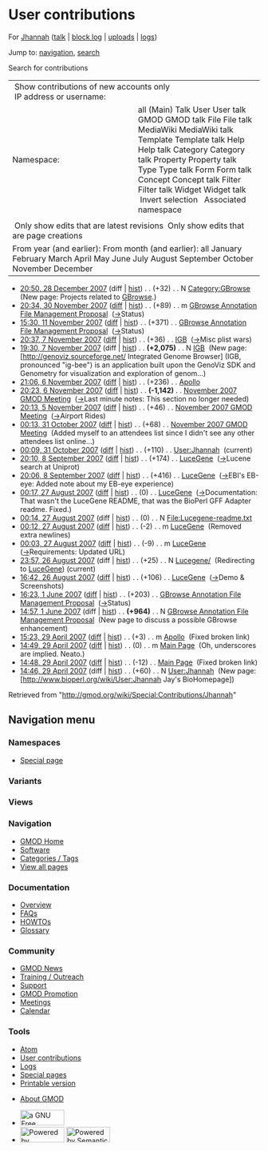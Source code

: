<div id="mw-page-base" class="noprint">

</div>

<div id="mw-head-base" class="noprint">

</div>

<div id="content" class="mw-body" role="main">

<span id="top"></span>

<div id="mw-js-message" style="display:none;">

</div>



# <span dir="auto">User contributions</span>

<div id="bodyContent">

<div id="contentSub">

For [Jhannah](/wiki/User:Jhannah "User:Jhannah") (<a
href="/mediawiki/index.php?title=User_talk:Jhannah&amp;action=edit&amp;redlink=1"
class="new" title="User talk:Jhannah (page does not exist)">talk</a> \|
[block
log](/mediawiki/index.php?title=Special:Log/block&page=User%3AJhannah "Special:Log/block")
\|
[uploads](/wiki/Special:ListFiles/Jhannah "Special:ListFiles/Jhannah")
\| [logs](/wiki/Special:Log/Jhannah "Special:Log/Jhannah"))

</div>

<div id="jump-to-nav" class="mw-jump">

Jump to: [navigation](#mw-navigation), [search](#p-search)

</div>

<div id="mw-content-text">

Search for contributions

<table class="mw-contributions-table">
<colgroup>
<col style="width: 50%" />
<col style="width: 50%" />
</colgroup>
<tbody>
<tr class="odd">
<td colspan="2"> Show contributions of new accounts only<br />
 IP address or username:</td>
</tr>
<tr class="even">
<td class="mw-label">Namespace:</td>
<td>all (Main) Talk User User talk GMOD GMOD talk File File talk
MediaWiki MediaWiki talk Template Template talk Help Help talk Category
Category talk Property Property talk Type Type talk Form Form talk
Concept Concept talk Filter Filter talk Widget Widget talk  
 Invert selection 
 Associated namespace </td>
</tr>
<tr class="odd">
<td colspan="2"></td>
</tr>
<tr class="even">
<td colspan="2"> Only show edits that are latest revisions
 Only show edits that are page creations</td>
</tr>
<tr class="odd">
<td colspan="2">From year (and earlier): From month (and earlier): all
January February March April May June July August September October
November December</td>
</tr>
</tbody>
</table>

- <a href="/mediawiki/index.php?title=Category:GBrowse&amp;oldid=3741"
  class="mw-changeslist-date" title="Category:GBrowse">20:50, 28 December
  2007</a> (diff \|
  [hist](/mediawiki/index.php?title=Category:GBrowse&action=history "Category:GBrowse"))
  <span class="mw-changeslist-separator">. .</span>
  <span class="mw-plusminus-pos" dir="ltr"
  title="32 bytes after change">(+32)</span>‎
  <span class="mw-changeslist-separator">. .</span> N
  <a href="/wiki/Category:GBrowse" class="mw-contributions-title"
  title="Category:GBrowse">Category:GBrowse</a> ‎
  <span class="comment">(New page: Projects related to
  [GBrowse](/wiki/GBrowse "GBrowse").)</span>
- <a
  href="/mediawiki/index.php?title=GBrowse_Annotation_File_Management_Proposal&amp;oldid=3509"
  class="mw-changeslist-date"
  title="GBrowse Annotation File Management Proposal">20:34, 30 November
  2007</a>
  ([diff](/mediawiki/index.php?title=GBrowse_Annotation_File_Management_Proposal&diff=prev&oldid=3509 "GBrowse Annotation File Management Proposal")
  \|
  [hist](/mediawiki/index.php?title=GBrowse_Annotation_File_Management_Proposal&action=history "GBrowse Annotation File Management Proposal"))
  <span class="mw-changeslist-separator">. .</span>
  <span class="mw-plusminus-pos" dir="ltr"
  title="1,627 bytes after change">(+89)</span>‎
  <span class="mw-changeslist-separator">. .</span> m
  <a href="/wiki/GBrowse_Annotation_File_Management_Proposal"
  class="mw-contributions-title"
  title="GBrowse Annotation File Management Proposal">GBrowse Annotation
  File Management Proposal</a> ‎
  <span class="comment">([→](/wiki/GBrowse_Annotation_File_Management_Proposal#Status "GBrowse Annotation File Management Proposal")‎<span dir="auto"><span class="autocomment">Status</span></span>)</span>
- <a
  href="/mediawiki/index.php?title=GBrowse_Annotation_File_Management_Proposal&amp;oldid=3429"
  class="mw-changeslist-date"
  title="GBrowse Annotation File Management Proposal">15:30, 11 November
  2007</a>
  ([diff](/mediawiki/index.php?title=GBrowse_Annotation_File_Management_Proposal&diff=prev&oldid=3429 "GBrowse Annotation File Management Proposal")
  \|
  [hist](/mediawiki/index.php?title=GBrowse_Annotation_File_Management_Proposal&action=history "GBrowse Annotation File Management Proposal"))
  <span class="mw-changeslist-separator">. .</span>
  <span class="mw-plusminus-pos" dir="ltr"
  title="1,538 bytes after change">(+371)</span>‎
  <span class="mw-changeslist-separator">. .</span>
  <a href="/wiki/GBrowse_Annotation_File_Management_Proposal"
  class="mw-contributions-title"
  title="GBrowse Annotation File Management Proposal">GBrowse Annotation
  File Management Proposal</a> ‎
  <span class="comment">([→](/wiki/GBrowse_Annotation_File_Management_Proposal#Status "GBrowse Annotation File Management Proposal")‎<span dir="auto"><span class="autocomment">Status</span></span>)</span>
- <a href="/mediawiki/index.php?title=IGB&amp;oldid=3368"
  class="mw-changeslist-date" title="IGB">20:37, 7 November 2007</a>
  ([diff](/mediawiki/index.php?title=IGB&diff=prev&oldid=3368 "IGB") \|
  [hist](/mediawiki/index.php?title=IGB&action=history "IGB"))
  <span class="mw-changeslist-separator">. .</span>
  <span class="mw-plusminus-pos" dir="ltr"
  title="2,111 bytes after change">(+36)</span>‎
  <span class="mw-changeslist-separator">. .</span>
  <a href="/wiki/IGB" class="mw-contributions-title" title="IGB">IGB</a>
  ‎
  <span class="comment">([→](/wiki/IGB#Misc_plist_wars "IGB")‎<span dir="auto"><span class="autocomment">Misc
  plist wars</span></span>)</span>
- <a href="/mediawiki/index.php?title=IGB&amp;oldid=3367"
  class="mw-changeslist-date" title="IGB">19:30, 7 November 2007</a>
  (diff \| [hist](/mediawiki/index.php?title=IGB&action=history "IGB"))
  <span class="mw-changeslist-separator">. .</span> **(+2,075)**‎
  <span class="mw-changeslist-separator">. .</span> N
  <a href="/wiki/IGB" class="mw-contributions-title" title="IGB">IGB</a>
  ‎ <span class="comment">(New page: \[http://genoviz.sourceforge.net/
  Integrated Genome Browser\] (IGB, pronounced "ig-bee") is an
  application built upon the GenoViz SDK and Genometry for visualization
  and exploration of genom...)</span>
- <a href="/mediawiki/index.php?title=Apollo&amp;oldid=3346"
  class="mw-changeslist-date" title="Apollo">21:06, 6 November 2007</a>
  ([diff](/mediawiki/index.php?title=Apollo&diff=prev&oldid=3346 "Apollo")
  \| [hist](/mediawiki/index.php?title=Apollo&action=history "Apollo"))
  <span class="mw-changeslist-separator">. .</span>
  <span class="mw-plusminus-pos" dir="ltr"
  title="1,393 bytes after change">(+236)</span>‎
  <span class="mw-changeslist-separator">. .</span>
  <a href="/wiki/Apollo" class="mw-contributions-title"
  title="Apollo">Apollo</a> ‎
- <a
  href="/mediawiki/index.php?title=November_2007_GMOD_Meeting&amp;oldid=3335"
  class="mw-changeslist-date" title="November 2007 GMOD Meeting">20:23, 6
  November 2007</a>
  ([diff](/mediawiki/index.php?title=November_2007_GMOD_Meeting&diff=prev&oldid=3335 "November 2007 GMOD Meeting")
  \|
  [hist](/mediawiki/index.php?title=November_2007_GMOD_Meeting&action=history "November 2007 GMOD Meeting"))
  <span class="mw-changeslist-separator">. .</span> **(-1,142)**‎
  <span class="mw-changeslist-separator">. .</span>
  <a href="/wiki/November_2007_GMOD_Meeting"
  class="mw-contributions-title"
  title="November 2007 GMOD Meeting">November 2007 GMOD Meeting</a> ‎
  <span class="comment">([→](/wiki/November_2007_GMOD_Meeting#Last_minute_notes "November 2007 GMOD Meeting")‎<span dir="auto"><span class="autocomment">Last
  minute notes: </span> This section no longer needed</span>)</span>
- <a
  href="/mediawiki/index.php?title=November_2007_GMOD_Meeting&amp;oldid=3300"
  class="mw-changeslist-date" title="November 2007 GMOD Meeting">20:13, 5
  November 2007</a>
  ([diff](/mediawiki/index.php?title=November_2007_GMOD_Meeting&diff=prev&oldid=3300 "November 2007 GMOD Meeting")
  \|
  [hist](/mediawiki/index.php?title=November_2007_GMOD_Meeting&action=history "November 2007 GMOD Meeting"))
  <span class="mw-changeslist-separator">. .</span>
  <span class="mw-plusminus-pos" dir="ltr"
  title="4,374 bytes after change">(+46)</span>‎
  <span class="mw-changeslist-separator">. .</span>
  <a href="/wiki/November_2007_GMOD_Meeting"
  class="mw-contributions-title"
  title="November 2007 GMOD Meeting">November 2007 GMOD Meeting</a> ‎
  <span class="comment">([→](/wiki/November_2007_GMOD_Meeting#Airport_Rides "November 2007 GMOD Meeting")‎<span dir="auto"><span class="autocomment">Airport
  Rides</span></span>)</span>
- <a
  href="/mediawiki/index.php?title=November_2007_GMOD_Meeting&amp;oldid=3259"
  class="mw-changeslist-date" title="November 2007 GMOD Meeting">00:13, 31
  October 2007</a>
  ([diff](/mediawiki/index.php?title=November_2007_GMOD_Meeting&diff=prev&oldid=3259 "November 2007 GMOD Meeting")
  \|
  [hist](/mediawiki/index.php?title=November_2007_GMOD_Meeting&action=history "November 2007 GMOD Meeting"))
  <span class="mw-changeslist-separator">. .</span>
  <span class="mw-plusminus-pos" dir="ltr"
  title="2,134 bytes after change">(+68)</span>‎
  <span class="mw-changeslist-separator">. .</span>
  <a href="/wiki/November_2007_GMOD_Meeting"
  class="mw-contributions-title"
  title="November 2007 GMOD Meeting">November 2007 GMOD Meeting</a> ‎
  <span class="comment">(Added myself to an attendees list since I
  didn't see any other attendees list online...)</span>
- <a href="/mediawiki/index.php?title=User:Jhannah&amp;oldid=3258"
  class="mw-changeslist-date" title="User:Jhannah">00:09, 31 October
  2007</a>
  ([diff](/mediawiki/index.php?title=User:Jhannah&diff=prev&oldid=3258 "User:Jhannah")
  \|
  [hist](/mediawiki/index.php?title=User:Jhannah&action=history "User:Jhannah"))
  <span class="mw-changeslist-separator">. .</span>
  <span class="mw-plusminus-pos" dir="ltr"
  title="170 bytes after change">(+110)</span>‎
  <span class="mw-changeslist-separator">. .</span>
  <a href="/wiki/User:Jhannah" class="mw-contributions-title"
  title="User:Jhannah">User:Jhannah</a> ‎
  <span class="mw-uctop">(current)</span>
- <a href="/mediawiki/index.php?title=LuceGene&amp;oldid=3047"
  class="mw-changeslist-date" title="LuceGene">20:10, 8 September 2007</a>
  ([diff](/mediawiki/index.php?title=LuceGene&diff=prev&oldid=3047 "LuceGene")
  \|
  [hist](/mediawiki/index.php?title=LuceGene&action=history "LuceGene"))
  <span class="mw-changeslist-separator">. .</span>
  <span class="mw-plusminus-pos" dir="ltr"
  title="5,840 bytes after change">(+174)</span>‎
  <span class="mw-changeslist-separator">. .</span>
  <a href="/wiki/LuceGene" class="mw-contributions-title"
  title="LuceGene">LuceGene</a> ‎
  <span class="comment">([→](/wiki/LuceGene#Lucene_search_at_Uniprot "LuceGene")‎<span dir="auto"><span class="autocomment">Lucene
  search at Uniprot</span></span>)</span>
- <a href="/mediawiki/index.php?title=LuceGene&amp;oldid=3046"
  class="mw-changeslist-date" title="LuceGene">20:06, 8 September 2007</a>
  ([diff](/mediawiki/index.php?title=LuceGene&diff=prev&oldid=3046 "LuceGene")
  \|
  [hist](/mediawiki/index.php?title=LuceGene&action=history "LuceGene"))
  <span class="mw-changeslist-separator">. .</span>
  <span class="mw-plusminus-pos" dir="ltr"
  title="5,666 bytes after change">(+416)</span>‎
  <span class="mw-changeslist-separator">. .</span>
  <a href="/wiki/LuceGene" class="mw-contributions-title"
  title="LuceGene">LuceGene</a> ‎
  <span class="comment">([→](/wiki/LuceGene#EBI.27s_EB-eye "LuceGene")‎<span dir="auto"><span class="autocomment">EBI's
  EB-eye: </span> Added note about my EB-eye experience</span>)</span>
- <a href="/mediawiki/index.php?title=LuceGene&amp;oldid=2971"
  class="mw-changeslist-date" title="LuceGene">00:17, 27 August 2007</a>
  ([diff](/mediawiki/index.php?title=LuceGene&diff=prev&oldid=2971 "LuceGene")
  \|
  [hist](/mediawiki/index.php?title=LuceGene&action=history "LuceGene"))
  <span class="mw-changeslist-separator">. .</span>
  <span class="mw-plusminus-null" dir="ltr"
  title="4,868 bytes after change">(0)</span>‎
  <span class="mw-changeslist-separator">. .</span>
  <a href="/wiki/LuceGene" class="mw-contributions-title"
  title="LuceGene">LuceGene</a> ‎
  <span class="comment">([→](/wiki/LuceGene#Documentation "LuceGene")‎<span dir="auto"><span class="autocomment">Documentation:
  </span> That wasn't the LuceGene README, that was the BioPerl GFF
  Adapter readme. Fixed.</span>)</span>
- <a
  href="/mediawiki/index.php?title=File:Lucegene-readme.txt&amp;oldid=2970"
  class="mw-changeslist-date" title="File:Lucegene-readme.txt">00:14, 27
  August 2007</a> (diff \|
  [hist](/mediawiki/index.php?title=File:Lucegene-readme.txt&action=history "File:Lucegene-readme.txt"))
  <span class="mw-changeslist-separator">. .</span>
  <span class="mw-plusminus-null" dir="ltr"
  title="0 bytes after change">(0)</span>‎
  <span class="mw-changeslist-separator">. .</span> N
  <a href="/wiki/File:Lucegene-readme.txt" class="mw-contributions-title"
  title="File:Lucegene-readme.txt">File:Lucegene-readme.txt</a> ‎
- <a href="/mediawiki/index.php?title=LuceGene&amp;oldid=2969"
  class="mw-changeslist-date" title="LuceGene">00:12, 27 August 2007</a>
  ([diff](/mediawiki/index.php?title=LuceGene&diff=prev&oldid=2969 "LuceGene")
  \|
  [hist](/mediawiki/index.php?title=LuceGene&action=history "LuceGene"))
  <span class="mw-changeslist-separator">. .</span>
  <span class="mw-plusminus-neg" dir="ltr"
  title="4,868 bytes after change">(-2)</span>‎
  <span class="mw-changeslist-separator">. .</span> m
  <a href="/wiki/LuceGene" class="mw-contributions-title"
  title="LuceGene">LuceGene</a> ‎ <span class="comment">(Removed extra
  newlines)</span>
- <a href="/mediawiki/index.php?title=LuceGene&amp;oldid=2968"
  class="mw-changeslist-date" title="LuceGene">00:03, 27 August 2007</a>
  ([diff](/mediawiki/index.php?title=LuceGene&diff=prev&oldid=2968 "LuceGene")
  \|
  [hist](/mediawiki/index.php?title=LuceGene&action=history "LuceGene"))
  <span class="mw-changeslist-separator">. .</span>
  <span class="mw-plusminus-neg" dir="ltr"
  title="4,870 bytes after change">(-9)</span>‎
  <span class="mw-changeslist-separator">. .</span> m
  <a href="/wiki/LuceGene" class="mw-contributions-title"
  title="LuceGene">LuceGene</a> ‎
  <span class="comment">([→](/wiki/LuceGene#Requirements "LuceGene")‎<span dir="auto"><span class="autocomment">Requirements:
  </span> Updated URL</span>)</span>
- <a href="/mediawiki/index.php?title=Lucegene/&amp;oldid=2967"
  class="mw-changeslist-date" title="Lucegene/">23:57, 26 August 2007</a>
  (diff \|
  [hist](/mediawiki/index.php?title=Lucegene/&action=history "Lucegene/"))
  <span class="mw-changeslist-separator">. .</span>
  <span class="mw-plusminus-pos" dir="ltr"
  title="25 bytes after change">(+25)</span>‎
  <span class="mw-changeslist-separator">. .</span> N
  <a href="/mediawiki/index.php?title=Lucegene/&amp;redirect=no"
  class="mw-redirect mw-contributions-title"
  title="Lucegene/">Lucegene/</a> ‎ <span class="comment">(Redirecting to
  [LuceGene](/wiki/LuceGene "LuceGene"))</span>
  <span class="mw-uctop">(current)</span>
- <a href="/mediawiki/index.php?title=LuceGene&amp;oldid=2966"
  class="mw-changeslist-date" title="LuceGene">16:42, 26 August 2007</a>
  ([diff](/mediawiki/index.php?title=LuceGene&diff=prev&oldid=2966 "LuceGene")
  \|
  [hist](/mediawiki/index.php?title=LuceGene&action=history "LuceGene"))
  <span class="mw-changeslist-separator">. .</span>
  <span class="mw-plusminus-pos" dir="ltr"
  title="4,879 bytes after change">(+106)</span>‎
  <span class="mw-changeslist-separator">. .</span>
  <a href="/wiki/LuceGene" class="mw-contributions-title"
  title="LuceGene">LuceGene</a> ‎
  <span class="comment">([→](/wiki/LuceGene#Demo_.26_Screenshots "LuceGene")‎<span dir="auto"><span class="autocomment">Demo
  & Screenshots</span></span>)</span>
- <a
  href="/mediawiki/index.php?title=GBrowse_Annotation_File_Management_Proposal&amp;oldid=2655"
  class="mw-changeslist-date"
  title="GBrowse Annotation File Management Proposal">16:23, 1 June
  2007</a>
  ([diff](/mediawiki/index.php?title=GBrowse_Annotation_File_Management_Proposal&diff=prev&oldid=2655 "GBrowse Annotation File Management Proposal")
  \|
  [hist](/mediawiki/index.php?title=GBrowse_Annotation_File_Management_Proposal&action=history "GBrowse Annotation File Management Proposal"))
  <span class="mw-changeslist-separator">. .</span>
  <span class="mw-plusminus-pos" dir="ltr"
  title="1,167 bytes after change">(+203)</span>‎
  <span class="mw-changeslist-separator">. .</span>
  <a href="/wiki/GBrowse_Annotation_File_Management_Proposal"
  class="mw-contributions-title"
  title="GBrowse Annotation File Management Proposal">GBrowse Annotation
  File Management Proposal</a> ‎
  <span class="comment">([→](/wiki/GBrowse_Annotation_File_Management_Proposal#Status "GBrowse Annotation File Management Proposal")‎<span dir="auto"><span class="autocomment">Status</span></span>)</span>
- <a
  href="/mediawiki/index.php?title=GBrowse_Annotation_File_Management_Proposal&amp;oldid=2654"
  class="mw-changeslist-date"
  title="GBrowse Annotation File Management Proposal">14:57, 1 June
  2007</a> (diff \|
  [hist](/mediawiki/index.php?title=GBrowse_Annotation_File_Management_Proposal&action=history "GBrowse Annotation File Management Proposal"))
  <span class="mw-changeslist-separator">. .</span> **(+964)**‎
  <span class="mw-changeslist-separator">. .</span> N
  <a href="/wiki/GBrowse_Annotation_File_Management_Proposal"
  class="mw-contributions-title"
  title="GBrowse Annotation File Management Proposal">GBrowse Annotation
  File Management Proposal</a> ‎ <span class="comment">(New page to
  discuss a possible GBrowse enhancement)</span>
- <a href="/mediawiki/index.php?title=Apollo&amp;oldid=2594"
  class="mw-changeslist-date" title="Apollo">15:23, 29 April 2007</a>
  ([diff](/mediawiki/index.php?title=Apollo&diff=prev&oldid=2594 "Apollo")
  \| [hist](/mediawiki/index.php?title=Apollo&action=history "Apollo"))
  <span class="mw-changeslist-separator">. .</span>
  <span class="mw-plusminus-pos" dir="ltr"
  title="1,049 bytes after change">(+3)</span>‎
  <span class="mw-changeslist-separator">. .</span> m
  <a href="/wiki/Apollo" class="mw-contributions-title"
  title="Apollo">Apollo</a> ‎ <span class="comment">(Fixed broken
  link)</span>
- <a href="/mediawiki/index.php?title=Main_Page&amp;oldid=2593"
  class="mw-changeslist-date" title="Main Page">14:49, 29 April 2007</a>
  ([diff](/mediawiki/index.php?title=Main_Page&diff=prev&oldid=2593 "Main Page")
  \|
  [hist](/mediawiki/index.php?title=Main_Page&action=history "Main Page"))
  <span class="mw-changeslist-separator">. .</span>
  <span class="mw-plusminus-null" dir="ltr"
  title="4,960 bytes after change">(0)</span>‎
  <span class="mw-changeslist-separator">. .</span> m
  <a href="/wiki/Main_Page" class="mw-contributions-title"
  title="Main Page">Main Page</a> ‎ <span class="comment">(Oh,
  underscores are implied. Neato.)</span>
- <a href="/mediawiki/index.php?title=Main_Page&amp;oldid=2592"
  class="mw-changeslist-date" title="Main Page">14:48, 29 April 2007</a>
  ([diff](/mediawiki/index.php?title=Main_Page&diff=prev&oldid=2592 "Main Page")
  \|
  [hist](/mediawiki/index.php?title=Main_Page&action=history "Main Page"))
  <span class="mw-changeslist-separator">. .</span>
  <span class="mw-plusminus-neg" dir="ltr"
  title="4,960 bytes after change">(-12)</span>‎
  <span class="mw-changeslist-separator">. .</span>
  <a href="/wiki/Main_Page" class="mw-contributions-title"
  title="Main Page">Main Page</a> ‎ <span class="comment">(Fixed broken
  link)</span>
- <a href="/mediawiki/index.php?title=User:Jhannah&amp;oldid=2591"
  class="mw-changeslist-date" title="User:Jhannah">14:46, 29 April
  2007</a> (diff \|
  [hist](/mediawiki/index.php?title=User:Jhannah&action=history "User:Jhannah"))
  <span class="mw-changeslist-separator">. .</span>
  <span class="mw-plusminus-pos" dir="ltr"
  title="60 bytes after change">(+60)</span>‎
  <span class="mw-changeslist-separator">. .</span> N
  <a href="/wiki/User:Jhannah" class="mw-contributions-title"
  title="User:Jhannah">User:Jhannah</a> ‎ <span class="comment">(New
  page: \[http://www.bioperl.org/wiki/User:Jhannah Jay's
  BioHomepage\])</span>

</div>

<div class="printfooter">

Retrieved from "<http://gmod.org/wiki/Special:Contributions/Jhannah>"

</div>

<div id="catlinks" class="catlinks catlinks-allhidden">

</div>

<div class="visualClear">

</div>

</div>

</div>

<div id="mw-navigation">

## Navigation menu

<div id="mw-head">



<div id="left-navigation">

<div id="p-namespaces" class="vectorTabs" role="navigation"
aria-labelledby="p-namespaces-label">

### Namespaces

- <span id="ca-nstab-special">[Special
  page](/wiki/Special:Contributions/Jhannah "This is a special page, you cannot edit the page itself")</span>

</div>

<div id="p-variants" class="vectorMenu emptyPortlet" role="navigation"
aria-labelledby="p-variants-label">

### 

### Variants[](#)

<div class="menu">

</div>

</div>

</div>

<div id="right-navigation">

<div id="p-views" class="vectorTabs emptyPortlet" role="navigation"
aria-labelledby="p-views-label">

### Views

</div>



</div>



</div>

</div>

</div>

<div id="mw-panel">

<div id="p-logo" role="banner">

<a href="/wiki/Main_Page"
style="background-image: url(http://gmod.org/images/GMOD-cogs.png);"
title="Visit the main page"></a>

</div>

<div id="p-Navigation" class="portal" role="navigation"
aria-labelledby="p-Navigation-label">

### Navigation

<div class="body">

- <span id="n-GMOD-Home">[GMOD Home](/wiki/Main_Page)</span>
- <span id="n-Software">[Software](/wiki/GMOD_Components)</span>
- <span id="n-Categories-.2F-Tags">[Categories /
  Tags](/wiki/Categories)</span>
- <span id="n-View-all-pages">[View all
  pages](/wiki/Special:AllPages)</span>

</div>

</div>

<div id="p-Documentation" class="portal" role="navigation"
aria-labelledby="p-Documentation-label">

### Documentation

<div class="body">

- <span id="n-Overview">[Overview](/wiki/Overview)</span>
- <span id="n-FAQs">[FAQs](/wiki/Category:FAQ)</span>
- <span id="n-HOWTOs">[HOWTOs](/wiki/Category:HOWTO)</span>
- <span id="n-Glossary">[Glossary](/wiki/Glossary)</span>

</div>

</div>

<div id="p-Community" class="portal" role="navigation"
aria-labelledby="p-Community-label">

### Community

<div class="body">

- <span id="n-GMOD-News">[GMOD News](/wiki/GMOD_News)</span>
- <span id="n-Training-.2F-Outreach">[Training /
  Outreach](/wiki/Training_and_Outreach)</span>
- <span id="n-Support">[Support](/wiki/Support)</span>
- <span id="n-GMOD-Promotion">[GMOD
  Promotion](/wiki/GMOD_Promotion)</span>
- <span id="n-Meetings">[Meetings](/wiki/Meetings)</span>
- <span id="n-Calendar">[Calendar](/wiki/Calendar)</span>

</div>

</div>

<div id="p-tb" class="portal" role="navigation"
aria-labelledby="p-tb-label">

### Tools

<div class="body">

- <span id="feedlinks"><a
  href="http://gmod.org/mediawiki/index.php?title=Special:Contributions/Jhannah&amp;feed=atom"
  id="feed-atom" class="feedlink" rel="alternate"
  type="application/atom+xml" title="Atom feed for this page">Atom</a></span>
- <span id="t-contributions">[User
  contributions](/wiki/Special:Contributions/Jhannah "A list of contributions of this user")</span>
- <span id="t-log">[Logs](/wiki/Special:Log/Jhannah)</span>
- <span id="t-specialpages"><a href="/wiki/Special:SpecialPages" accesskey="q"
  title="A list of all special pages [q]">Special pages</a></span>
- <span id="t-print"><a
  href="/mediawiki/index.php?title=Special:Contributions/Jhannah&amp;printable=yes"
  rel="alternate" accesskey="p"
  title="Printable version of this page [p]">Printable version</a></span>

</div>

</div>

</div>

</div>

<div id="footer" role="contentinfo">

- <span id="footer-places-about">[About
  GMOD](/wiki/GMOD:About "GMOD:About")</span>

<!-- -->

- <span id="footer-copyrightico">[<img src="http://www.gnu.org/graphics/gfdl-logo-small.png" width="88"
  height="31" alt="a GNU Free Documentation License" />](http://www.gnu.org/licenses/fdl-1.3.html)</span>
- <span id="footer-poweredbyico">[<img src="/mediawiki/skins/common/images/poweredby_mediawiki_88x31.png"
  width="88" height="31" alt="Powered by MediaWiki" />](//www.mediawiki.org/)
  [<img
  src="/mediawiki/extensions/SemanticMediaWiki/includes/../resources/images/smw_button.png"
  width="88" height="31" alt="Powered by Semantic MediaWiki" />](https://www.semantic-mediawiki.org/wiki/Semantic_MediaWiki)</span>

<div style="clear:both">

</div>

</div>
